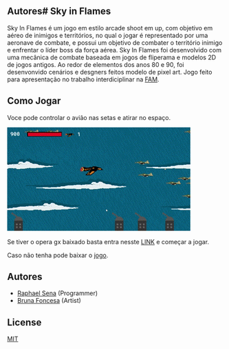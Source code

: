 ## Autores# Sky in Flames
Sky In Flames é um jogo em estilo arcade shoot em up, com objetivo em aéreo de inimigos e territórios, no qual o jogar é representado por uma aeronave de combate, e possui um objetivo de combater o território inimigo e enfrentar o líder boss da força aérea. 
Sky In Flames foi desenvolvido com uma mecânica de combate baseada em jogos de fliperama e modelos 2D de jogos antigos. Ao redor de elementos dos anos 80 e 90, foi desenvonvido cenários e desgners feitos modelo de pixel art.
Jogo feito para apresentação no trabalho interdiciplinar na [FAM](https://www.vemprafam.com.br).


## Como Jogar
Voce pode controlar o avião nas setas e atirar no espaço.

![Gameplay](gameplay.gif)

Se tiver o opera gx baixado basta entra nesste [LINK](https://gx.games/pt-br/games/e8fwty/sky-in-flames/) e começar a jogar.

Caso não tenha pode baixar o [jogo](https://github.com/Sena-ops/Sky-in-Flames/releases/download/untagged-e3a0b9cd4cd966bae231/sky_in_flames_1.0.zip).

## Autores
- [Raphael Sena](https://github.com/Sena-ops) (Programmer)
- [Bruna Foncesa](https://github.com/Bum4n3d) (Artist)

## License
[MIT](https://github.com/Sena-ops/Sky-in-Flames/blob/main/LICENSE)
